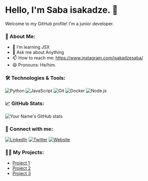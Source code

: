 # Hello, I'm Saba isakadze. 👋

Welcome to my GitHub profile! I'm a junior developer.

### 🚀 About Me:
- 🌱 I’m learning JSX
- 💬 Ask me about Anything
- 📫 How to reach me: https://www.instagram.com/isakadzesaba/
- 😄 Pronouns: He/him.

### 🛠️ Technologies & Tools:
![Python](https://img.shields.io/badge/Python-3776AB?style=flat&logo=python&logoColor=white)
![JavaScript](https://img.shields.io/badge/JavaScript-F7DF1E?style=flat&logo=javascript&logoColor=black)
![Git](https://img.shields.io/badge/Git-F05032?style=flat&logo=git&logoColor=white)
![Docker](https://img.shields.io/badge/Docker-2496ED?style=flat&logo=docker&logoColor=white)
![Node.js](https://img.shields.io/badge/Node.js-339933?style=flat&logo=node.js&logoColor=white)

### 📈 GitHub Stats:
![Your Name's GitHub stats](https://github-readme-stats.vercel.app/api?username=yourusername&show_icons=true&theme=radical)

### 🔗 Connect with me:
[![LinkedIn](https://img.shields.io/badge/LinkedIn-0077B5?style=flat&logo=linkedin&logoColor=white)](https://www.linkedin.com/in/yourname)
[![Twitter](https://img.shields.io/badge/Twitter-1DA1F2?style=flat&logo=twitter&logoColor=white)](https://twitter.com/yourname)
[![Website](https://img.shields.io/badge/Website-000000?style=flat&logo=Google-Chrome&logoColor=white)](https://yourwebsite.com)

### 🧑‍💻 My Projects:
- [Project 1](https://github.com/yourusername/project1)
- [Project 2](https://github.com/yourusername/project2)
- [Project 3](https://github.com/yourusername/project3)
